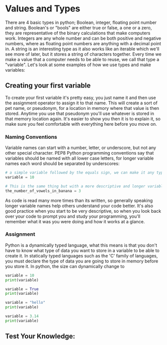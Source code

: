 # Values and Types
There are 4 basic types in python; Boolean, integer, floating point number and string. Boolean's or "bools" are either true or false, a one or a zero, they are representative of the binary calculations that make computers work. Integers are any whole number and can be both positive and negative numbers, where as floating point numbers are anything with a decimal point in. A string is an interesting type as it also works like an iterable which we'll see more of later, but it stores a string of characters together. Every time we make a value that a computer needs to be able to reuse, we call that type a "variable". Let's look at some examples of how we use types and make variables:
 
## Creating your first variable
To create your first variable it's pretty easy, you just name it and then use the assignment operator to assign it to that name. This will create a sort of pet name, or pseudonym, for a location in memory where that value is then stored. Anytime you use that pseudonym you'll use whatever is stored in that memory location again. It's easier to show you then it is to explain it, so make sure you feel comfortable with everything here before you move on. 

### Naming Conventions
Variable names can start with a number, letter, or underscore, but not any other special character. PEP8 Python programming conventions say that variables should be named with all lower case letters, for longer variable names each word should be separated by underscores: 
```python
# a simple variable followed by the equals sign, we can make it any type of variable but we will make it an integer 
variable = 10

# This is the same thing but with a more descriptive and longer variable name
the_number_of_vowels_in_banana = 3
```
As code is read many more times than its written, so generally speaking longer variable names help others understand your code better. It's also good practice when you start to be very descriptive, so when you look back over your code to prompt you and study your programming, you'll remember what it was you were doing and how it works at a glance.

### Assignment 
Python is a dynamically typed language, what this means is that you don't have to know what type of data you want to store in a variable to be able to create it. In statically typed languages such as the 'C' family of languages, you must declare the type of data you are going to store in memory before you store it. In python, the size can dynamically change to 
```python
variable = 10 
print(variable)

variable = True
print(variable)

variable = "hello"
print(variable)

variable = 3.14
print(variable)
```


## Test Your Knowledge: 
